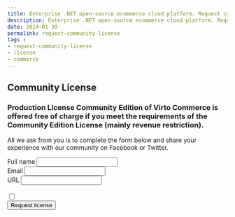 ```yaml
---
title: Enterprise .NET open-source ecommerce cloud platform. Request community license
description: Enterprise .NET open-source ecommerce cloud platform. Request community license
date: 2014-01-30
permalink: request-community-license
tags : 
- request-community-license
- license
- commerce
---
```

<article role="main" class="main">
	<div class="partner __responsive">
		<h1 class="head-title">Community License</h1>
		<h3>Production License Community Edition of Virto Commerce is offered free of charge if you meet the requirements of the Community Edition License (mainly revenue restriction).</h3>
		<p class="text">All we ask from you is to complete the form below and share your experience with our community on Facebook or Twitter.</p>
		<div class="columns">
			<div class="column">
				<div class="block">
					<form class="fixed" action="">
						<input type="hidden" name="Subject" value="Request Community License w/URL" />
						<input type="hidden" name="RedirectUrl" value="/thank-you-demo" />
						<div class="control-group">
							<label for="FullName">Full name</label>
							<input type="text" name="FullName" class="form-input" required="required" />
						</div>
						<div class="control-group">
							<label for="Email">Email</label>
							<input type="text" name="Email" class="form-input" />
						</div>
						<div class="control-group">
							<label for="Url">URL</label>
							<input type="text" name="Url" class="form-input" required="required" />
						</div>
						<div class="control-group">
							<label for="Agree"><br />
							<input type="checkbox" name="Agree" required="required" /><a style="margin-left: 15px; color:#fff;" href="/open-source-license">I Agree to terms (yearly revenue of not exceeding US1,000,000)</a></label>
						</div>
						<div class="control-group">
							<button type="submit" class="button fill">Request license</button>
						</div>
					</form>
				</div>
			</div>
		</div>
	</div>
</article>

